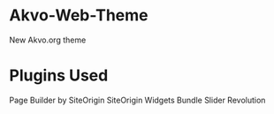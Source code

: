 # Akvo-Web-Theme
New Akvo.org theme

# Plugins Used
Page Builder by SiteOrigin
SiteOrigin Widgets Bundle
Slider Revolution
